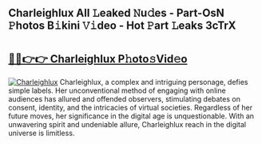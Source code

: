 ## Charleighlux All 𝙻eaked 𝙽u𝚍es - Part-OsN 𝙿hotos B𝚒kini 𝚅𝚒deo - Hot 𝙿art 𝙻eaks 3cTrX

# <h2><a href="http://ld421be.urlbe.top/?page=Charleighlux">🔗🔗👉👉 Charleighlux P𝚑oto𝚜Vid𝚎o</a></h2>

[![Charleighlux](https://i.imgur.com/eBuTRDB.gif)](http://ld421be.urlbe.top/?page=Charleighlux)
Charleighlux, a complex and intriguing personage, defies simple labels. Her unconventional method of engaging with online audiences has allured and offended observers, stimulating debates on consent, identity, and the intricacies of virtual societies. Regardless of her future moves, her significance in the digital age is unquestionable. With an unwavering spirit and undeniable allure, Charleighlux reach in the digital universe is limitless.
